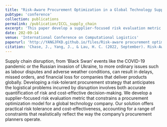 ```yaml
---
title: "Risk-Aware Procurement Optimization in a Global Technology Supply Chain"
pubtype: 'conference'
collection: publications
permalink: /publication/ICCL_supply_chain
excerpt: 'This paper develop a supplier-focused risk evaluation metric that constrains a procurement optimization model for a global technology company.'
date: 202-09-14
venue: 'International Conference on Computational Logistics'
paperurl: 'http://YANGJFKD.github.io/files/Risk-aware procurement optimization.pdf'
citation: 'Chase, J., Yang, J., & Lau, H. C. (2022, September). Risk-Aware Procurement Optimization in a Global Technology Supply Chain. In International Conference on Computational Logistics (pp. 382-396). Cham: Springer International Publishing.'
---
```


Supply chain disruption, from ‘Black Swan’ events like the COVID-19 pandemic or the Russian invasion of Ukraine, to more ordinary issues such as labour disputes and adverse weather conditions, can result in delays, missed orders, and financial loss for companies that deliver products globally. Developing a risk-tolerant procurement strategy that anticipates the logistical problems incurred by disruption involves both accurate quantification of risk and cost-effective decision-making. We develop a supplier-focused risk evaluation metric that constrains a procurement optimization model for a global technology company. Our solution offers practical risk tolerance and cost-effectiveness, accounting for a range of constraints that realistically reflect the way the company’s procurement planners operate.
